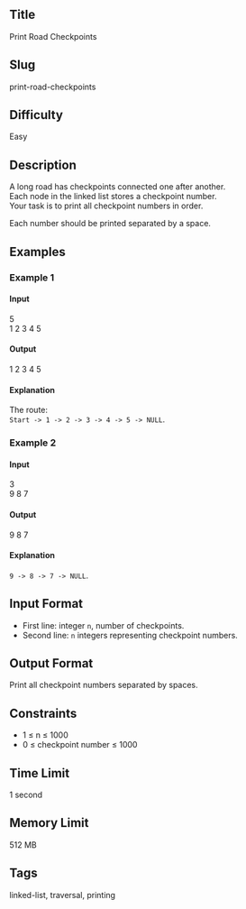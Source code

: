 ## Title  

Print Road Checkpoints  

## Slug  

print-road-checkpoints  

## Difficulty  

Easy  

## Description  

A long road has checkpoints connected one after another.  
Each node in the linked list stores a checkpoint number.  
Your task is to print all checkpoint numbers in order.  

Each number should be printed separated by a space.  



## Examples  

### Example 1  

#### Input  
5  
1 2 3 4 5  

#### Output  
1 2 3 4 5  

#### Explanation  
The route:  
`Start -> 1 -> 2 -> 3 -> 4 -> 5 -> NULL`.  

### Example 2  

#### Input  
3  
9 8 7  

#### Output  
9 8 7  

#### Explanation  
`9 -> 8 -> 7 -> NULL`.  

## Input Format  

- First line: integer `n`, number of checkpoints.  
- Second line: `n` integers representing checkpoint numbers.  

## Output Format  

Print all checkpoint numbers separated by spaces.  

## Constraints  

- 1 ≤ n ≤ 1000  
- 0 ≤ checkpoint number ≤ 1000  

## Time Limit  

1 second  

## Memory Limit  

512 MB  

## Tags  

linked-list, traversal, printing
